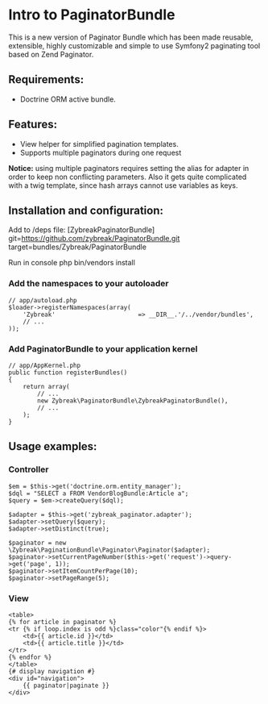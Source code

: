 # Intro to PaginatorBundle

This is a new version of Paginator Bundle which has been made reusable, extensible,
highly customizable and simple to use Symfony2 paginating tool
based on Zend Paginator.

## Requirements:

- Doctrine ORM active bundle.

## Features:

- View helper for simplified pagination templates.
- Supports multiple paginators during one request

**Notice:** using multiple paginators requires setting the alias for adapter in order to keep non
conflicting parameters. Also it gets quite complicated with a twig template, since hash arrays cannot use
variables as keys.

## Installation and configuration:
Add to /deps file:
    [ZybreakPaginatorBundle]
    git=https://github.com/zybreak/PaginatorBundle.git
    target=bundles/Zybreak/PaginatorBundle

Run in console
    php bin/vendors install


### Add the namespaces to your autoloader

    // app/autoload.php
    $loader->registerNamespaces(array(
        'Zybreak'                       => __DIR__.'/../vendor/bundles',
        // ...
    ));


### Add PaginatorBundle to your application kernel

    // app/AppKernel.php
    public function registerBundles()
    {
        return array(
            // ...
            new Zybreak\PaginatorBundle\ZybreakPaginatorBundle(),
            // ...
        );
    }

## Usage examples:

### Controller

    $em = $this->get('doctrine.orm.entity_manager');
    $dql = "SELECT a FROM VendorBlogBundle:Article a";
    $query = $em->createQuery($dql);

    $adapter = $this->get('zybreak_paginator.adapter');
    $adapter->setQuery($query);
    $adapter->setDistinct(true);

    $paginator = new \Zybreak\PaginationBundle\Paginator\Paginator($adapter);
    $paginator->setCurrentPageNumber($this->get('request')->query->get('page', 1));
    $paginator->setItemCountPerPage(10);
    $paginator->setPageRange(5);

### View

    <table>
    {% for article in paginator %}
    <tr {% if loop.index is odd %}class="color"{% endif %}>
        <td>{{ article.id }}</td>
        <td>{{ article.title }}</td>
    </tr>
    {% endfor %}
    </table>
    {# display navigation #}
    <div id="navigation">
        {{ paginator|paginate }}
    </div>

